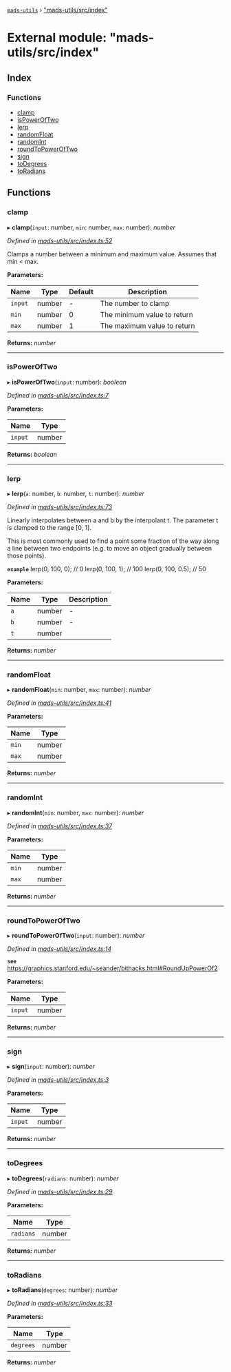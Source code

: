 [`mads-utils`](../README.md) › ["mads-utils/src/index"](_mads_utils_src_index_.md)

# External module: "mads-utils/src/index"

## Index

### Functions

* [clamp](_mads_utils_src_index_.md#clamp)
* [isPowerOfTwo](_mads_utils_src_index_.md#ispoweroftwo)
* [lerp](_mads_utils_src_index_.md#lerp)
* [randomFloat](_mads_utils_src_index_.md#randomfloat)
* [randomInt](_mads_utils_src_index_.md#randomint)
* [roundToPowerOfTwo](_mads_utils_src_index_.md#roundtopoweroftwo)
* [sign](_mads_utils_src_index_.md#sign)
* [toDegrees](_mads_utils_src_index_.md#todegrees)
* [toRadians](_mads_utils_src_index_.md#toradians)

## Functions

###  clamp

▸ **clamp**(`input`: number, `min`: number, `max`: number): *number*

*Defined in [mads-utils/src/index.ts:52](https://github.com/Bartozzz/mads/blob/38b6193/packages/mads-utils/src/index.ts#L52)*

Clamps a number between a minimum and maximum value. Assumes that min < max.

**Parameters:**

Name | Type | Default | Description |
------ | ------ | ------ | ------ |
`input` | number | - | The number to clamp |
`min` | number | 0 | The minimum value to return |
`max` | number | 1 | The maximum value to return  |

**Returns:** *number*

___

###  isPowerOfTwo

▸ **isPowerOfTwo**(`input`: number): *boolean*

*Defined in [mads-utils/src/index.ts:7](https://github.com/Bartozzz/mads/blob/38b6193/packages/mads-utils/src/index.ts#L7)*

**Parameters:**

Name | Type |
------ | ------ |
`input` | number |

**Returns:** *boolean*

___

###  lerp

▸ **lerp**(`a`: number, `b`: number, `t`: number): *number*

*Defined in [mads-utils/src/index.ts:73](https://github.com/Bartozzz/mads/blob/38b6193/packages/mads-utils/src/index.ts#L73)*

Linearly interpolates between a and b by the interpolant t. The parameter t
is clamped to the range [0, 1].

This is most commonly used to find a point some fraction of the way along a
line between two endpoints (e.g. to move an object gradually between those
points).

**`example`** 
lerp(0, 100, 0);   // 0
lerp(0, 100, 1);   // 100
lerp(0, 100, 0.5); // 50

**Parameters:**

Name | Type | Description |
------ | ------ | ------ |
`a` | number | - |
`b` | number | - |
`t` | number |   |

**Returns:** *number*

___

###  randomFloat

▸ **randomFloat**(`min`: number, `max`: number): *number*

*Defined in [mads-utils/src/index.ts:41](https://github.com/Bartozzz/mads/blob/38b6193/packages/mads-utils/src/index.ts#L41)*

**Parameters:**

Name | Type |
------ | ------ |
`min` | number |
`max` | number |

**Returns:** *number*

___

###  randomInt

▸ **randomInt**(`min`: number, `max`: number): *number*

*Defined in [mads-utils/src/index.ts:37](https://github.com/Bartozzz/mads/blob/38b6193/packages/mads-utils/src/index.ts#L37)*

**Parameters:**

Name | Type |
------ | ------ |
`min` | number |
`max` | number |

**Returns:** *number*

___

###  roundToPowerOfTwo

▸ **roundToPowerOfTwo**(`input`: number): *number*

*Defined in [mads-utils/src/index.ts:14](https://github.com/Bartozzz/mads/blob/38b6193/packages/mads-utils/src/index.ts#L14)*

**`see`** https://graphics.stanford.edu/~seander/bithacks.html#RoundUpPowerOf2

**Parameters:**

Name | Type |
------ | ------ |
`input` | number |

**Returns:** *number*

___

###  sign

▸ **sign**(`input`: number): *number*

*Defined in [mads-utils/src/index.ts:3](https://github.com/Bartozzz/mads/blob/38b6193/packages/mads-utils/src/index.ts#L3)*

**Parameters:**

Name | Type |
------ | ------ |
`input` | number |

**Returns:** *number*

___

###  toDegrees

▸ **toDegrees**(`radians`: number): *number*

*Defined in [mads-utils/src/index.ts:29](https://github.com/Bartozzz/mads/blob/38b6193/packages/mads-utils/src/index.ts#L29)*

**Parameters:**

Name | Type |
------ | ------ |
`radians` | number |

**Returns:** *number*

___

###  toRadians

▸ **toRadians**(`degrees`: number): *number*

*Defined in [mads-utils/src/index.ts:33](https://github.com/Bartozzz/mads/blob/38b6193/packages/mads-utils/src/index.ts#L33)*

**Parameters:**

Name | Type |
------ | ------ |
`degrees` | number |

**Returns:** *number*
